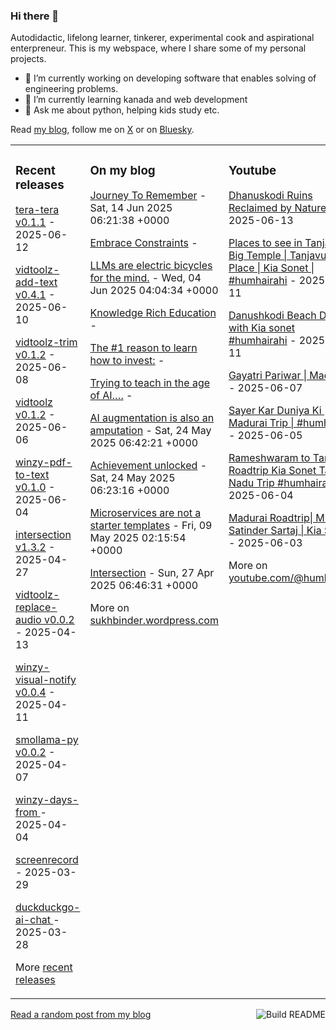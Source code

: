 ### Hi there 👋

<!--
**sukhbinder/sukhbinder** is a ✨ _special_ ✨ repository because its `README.md` (this file) appears on your GitHub profile.
-->

Autodidactic, lifelong learner, tinkerer, experimental cook and aspirational enterpreneur. This is my webspace, where I share some of my personal projects. 

- 🔭 I’m currently working on developing software that enables solving of engineering problems.
- 🌱 I’m currently learning kanada and web development
- 💬 Ask me about python, helping kids study etc.


Read [my blog](https://sukhbinder.wordpress.com/), follow me on [X](https://x.com/aerogeek) or on [Bluesky](https://bsky.app/profile/sukhbinder.bsky.social).



<table><tr><td valign="top" width="33%">

### Recent releases
<!-- recent_releases starts -->
[tera-tera v0.1.1](https://github.com/sukhbinder/tera-tera/releases/tag/v0.1.1a) - 2025-06-12

[vidtoolz-add-text v0.4.1](https://github.com/sukhbinder/vidtoolz-add-text/releases/tag/v0.4.1) - 2025-06-10

[vidtoolz-trim v0.1.2](https://github.com/sukhbinder/vidtoolz-trim/releases/tag/v0.1.2) - 2025-06-08

[vidtoolz v0.1.2](https://github.com/sukhbinder/vidtoolz/releases/tag/v0.1.2) - 2025-06-06

[winzy-pdf-to-text v0.1.0](https://github.com/sukhbinder/winzy-pdf-to-text/releases/tag/v0.1.0) - 2025-06-04

[intersection v1.3.2](https://github.com/sukhbinder/intersection/releases/tag/v1.3.3) - 2025-04-27

[vidtoolz-replace-audio v0.0.2](https://github.com/sukhbinder/vidtoolz-replace-audio/releases/tag/v0.0.2) - 2025-04-13

[winzy-visual-notify v0.0.4](https://github.com/sukhbinder/winzy-visual-notify/releases/tag/v0.0.4) - 2025-04-11

[smollama-py v0.0.2](https://github.com/sukhbinder/smollama-py/releases/tag/v0.0.2) - 2025-04-07

[winzy-days-from ](https://github.com/sukhbinder/winzy-days-from/releases/tag/v0.0.1) - 2025-04-04

[screenrecord ](https://github.com/sukhbinder/screenrecord/releases/tag/v1.1.3a) - 2025-03-29

[duckduckgo-ai-chat ](https://github.com/sukhbinder/duckduckgo-ai-chat/releases/tag/v0.0.8a) - 2025-03-28
<!-- recent_releases ends -->
More [recent releases](https://github.com/sukhbinder/sukhbinder/blob/master/releases.md)
</td><td valign="top" width="34%">

### On my blog
<!-- blog starts -->
[Journey To Remember](https://sukhbinder.wordpress.com/2025/06/14/journey-to-remember/) - Sat, 14 Jun 2025 06:21:38 +0000

[Embrace Constraints](https://sukhbinder.wordpress.com/2025/06/10/embrace-constraints/) - 

[LLMs are electric bicycles for the mind.](https://sukhbinder.wordpress.com/2025/06/04/llms-are-electric-bicycles-for-the-mind/) - Wed, 04 Jun 2025 04:04:34 +0000

[Knowledge Rich Education](https://sukhbinder.wordpress.com/2025/06/03/knowledge-rich-education/) - 

[The #1 reason to learn how to invest:](https://sukhbinder.wordpress.com/2025/05/29/the-1-reason-to-learn-how-to-invest/) - 

[Trying to teach in the age of AI….](https://sukhbinder.wordpress.com/2025/05/27/beating-the-likeness-bots-and-the-cheating-machines/) - 

[AI augmentation is also an amputation](https://sukhbinder.wordpress.com/2025/05/24/ai-augmentation-is-also-an-amputation/) - Sat, 24 May 2025 06:42:21 +0000

[Achievement unlocked](https://sukhbinder.wordpress.com/2025/05/24/achievement-unlocked/) - Sat, 24 May 2025 06:23:16 +0000

[Microservices are not a starter templates](https://sukhbinder.wordpress.com/2025/05/09/microservices-are-not-a-starter-templates/) - Fri, 09 May 2025 02:15:54 +0000

[Intersection](https://sukhbinder.wordpress.com/2025/04/27/intersection/) - Sun, 27 Apr 2025 06:46:31 +0000
<!-- blog ends -->
More on [sukhbinder.wordpress.com](https://sukhbinder.wordpress.com/)
</td><td valign="top" width="33%">

### Youtube
<!-- youtube starts -->
[Dhanuskodi Ruins Reclaimed by Nature](https://www.youtube.com/shorts/oGvdGY6CgbQ) - 2025-06-13

[Places to see in Tanjavur | Big Temple | Tanjavur Place | Kia Sonet | #humhairahi](https://www.youtube.com/watch?v=C-MqUtR6a-U) - 2025-06-11

[Danushkodi Beach Drive with Kia sonet #humhairahi](https://www.youtube.com/shorts/B5zF2n5NLjQ) - 2025-06-11

[Gayatri Pariwar | Madurai](https://www.youtube.com/shorts/2bq350aOcl0) - 2025-06-07

[Sayer Kar Duniya Ki  | Madurai Trip | #humhairahi](https://www.youtube.com/shorts/7m5jEV05G4c) - 2025-06-05

[Rameshwaram to Tanjavur Roadtrip Kia Sonet Tamil Nadu Trip #humhairahi](https://www.youtube.com/watch?v=6S_lJbbHsZQ) - 2025-06-04

[Madurai Roadtrip|  Misaal | Satinder Sartaj | Kia Sonet](https://www.youtube.com/shorts/A5ipvo1MhdY) - 2025-06-03
<!-- youtube ends -->
More on [youtube.com/@humhairahi](https://www.youtube.com/@humhairahi)
</td></tr></table>

<a href="https://github.com/sukhbinder/sukhbinder/actions"><img src="https://github.com/sukhbinder/sukhbinder/workflows/Build%20README/badge.svg" align="right" alt="Build README"></a> <a href="https://sukhbinder.wordpress.com/?random">Read a random post from my blog</a>